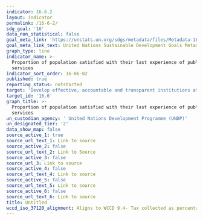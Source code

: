 ```yaml
---
indicator: 16.6.2
layout: indicator
permalink: /16-6-2/
sdg_goal: '16'
data_non_statistical: false
goal_meta_link: 'https://unstats.un.org/sdgs/metadata/files/Metadata-16-06-02.pdf'
goal_meta_link_text: United Nations Sustainable Development Goals Metadata (pdf 1361kB)
graph_type: line
indicator_name: >-
  Proportion of population satisfied with their last experience of public
  services
indicator_sort_order: 16-06-02
published: true
reporting_status: notstarted
target: 'Develop effective, accountable and transparent institutions at all levels'
target_id: '16.6'
graph_title: >-
  Proportion of population satisfied with their last experience of public
  services
un_custodian_agency: ' United Nations Development Programme (UNDP)'
un_designated_tier: '2'
data_show_map: false
source_active_1: true
source_url_text_1: Link to source
source_active_2: false
source_url_text_2: Link to Source
source_active_3: false
source_url_3: Link to source
source_active_4: false
source_url_text_4: Link to source
source_active_5: false
source_url_text_5: Link to source
source_active_6: false
source_url_text_6: Link to source
title: Untitled
wccd_iso_37120_alignment: Aligns to WCCD 9.4- Tax collected as percentage of tax billed
---
```

